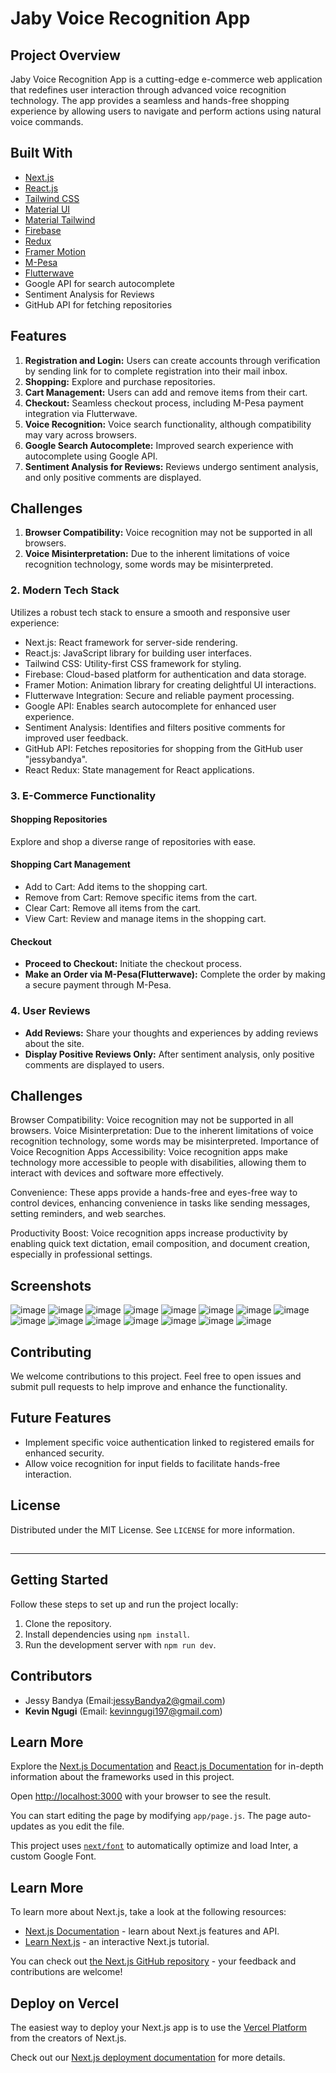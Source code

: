 # Jaby Voice Recognition App

## Project Overview

Jaby Voice Recognition App is a cutting-edge e-commerce web application that redefines user interaction through advanced voice recognition technology. The app provides a seamless and hands-free shopping experience by allowing users to navigate and perform actions using natural voice commands.

## Built With

- [Next.js](https://nextjs.org/)
- [React.js](https://reactjs.org/)
- [Tailwind CSS](https://tailwindcss.com/)
- [Material UI](https://mui.com/)
- [Material Tailwind](https://material-tailwind.com/)
- [Firebase](https://firebase.google.com/)
- [Redux](https://redux.js.org/)
- [Framer Motion](https://www.framer.com/motion/)
- [M-Pesa](https://developer.safaricom.co.ke/)
- [Flutterwave](https://flutterwave.com/)
- Google API for search autocomplete
- Sentiment Analysis for Reviews
- GitHub API for fetching repositories


## Features

1. **Registration and Login:** Users can create accounts through verification by sending link for to complete registration into their mail inbox.
2. **Shopping:** Explore and purchase repositories.
3. **Cart Management:** Users can add and remove items from their cart.
4. **Checkout:** Seamless checkout process, including M-Pesa payment integration via Flutterwave.
5. **Voice Recognition:** Voice search functionality, although compatibility may vary across browsers.
6. **Google Search Autocomplete:** Improved search experience with autocomplete using Google API.
7. **Sentiment Analysis for Reviews:** Reviews undergo sentiment analysis, and only positive comments are displayed.

## Challenges

1. **Browser Compatibility:** Voice recognition may not be supported in all browsers.
2. **Voice Misinterpretation:** Due to the inherent limitations of voice recognition technology, some words may be misinterpreted.

### 2. Modern Tech Stack

Utilizes a robust tech stack to ensure a smooth and responsive user experience:

- Next.js: React framework for server-side rendering.
- React.js: JavaScript library for building user interfaces.
- Tailwind CSS: Utility-first CSS framework for styling.
- Firebase: Cloud-based platform for authentication and data storage.
- Framer Motion: Animation library for creating delightful UI interactions.
- Flutterwave Integration: Secure and reliable payment processing.
- Google API: Enables search autocomplete for enhanced user experience.
- Sentiment Analysis: Identifies and filters positive comments for improved user feedback.
- GitHub API: Fetches repositories for shopping from the GitHub user "jessybandya".
- React Redux: State management for React applications.

### 3. E-Commerce Functionality

#### Shopping Repositories

Explore and shop a diverse range of repositories with ease.

#### Shopping Cart Management

- Add to Cart: Add items to the shopping cart.
- Remove from Cart: Remove specific items from the cart.
- Clear Cart: Remove all items from the cart.
- View Cart: Review and manage items in the shopping cart.

#### Checkout

- **Proceed to Checkout:** Initiate the checkout process.
- **Make an Order via M-Pesa(Flutterwave):** Complete the order by making a secure payment through M-Pesa.

### 4. User Reviews

- **Add Reviews:** Share your thoughts and experiences by adding reviews about the site.
- **Display Positive Reviews Only:** After sentiment analysis, only positive comments are displayed to users.


## Challenges
Browser Compatibility: Voice recognition may not be supported in all browsers.
Voice Misinterpretation: Due to the inherent limitations of voice recognition technology, some words may be misinterpreted.
Importance of Voice Recognition Apps
Accessibility: Voice recognition apps make technology more accessible to people with disabilities, allowing them to interact with devices and software more effectively.

Convenience: These apps provide a hands-free and eyes-free way to control devices, enhancing convenience in tasks like sending messages, setting reminders, and web searches.

Productivity Boost: Voice recognition apps increase productivity by enabling quick text dictation, email composition, and document creation, especially in professional settings.



## Screenshots

![image](https://github.com/jessybandya/ALX-Final-Project-Jaby-Voice-Recognition/assets/69303168/fcde406f-1699-4341-a000-cc998f3bbd6a)
![image](https://github.com/jessybandya/ALX-Final-Project-Jaby-Voice-Recognition/assets/69303168/ad267e60-8106-4f32-bd6e-dad5d269eb94)
![image](https://github.com/jessybandya/ALX-Final-Project-Jaby-Voice-Recognition/assets/69303168/1201363d-4fe3-4595-b4ee-dbeaf3a88a84)
![image](https://github.com/jessybandya/ALX-Final-Project-Jaby-Voice-Recognition/assets/69303168/1e56ab1d-b61a-423c-a0ec-03bad138f45f)
![image](https://github.com/jessybandya/ALX-Final-Project-Jaby-Voice-Recognition/assets/69303168/e3c58fc6-adf6-41b7-a2c0-65c3bca5924e)
![image](https://github.com/jessybandya/ALX-Final-Project-Jaby-Voice-Recognition/assets/69303168/ebdcede6-5ae3-4b2e-83ba-fe30a1a8ec3c)
![image](https://github.com/jessybandya/ALX-Final-Project-Jaby-Voice-Recognition/assets/69303168/c681db43-4ee2-4a1d-be7c-c125d860cd75)
![image](https://github.com/jessybandya/ALX-Final-Project-Jaby-Voice-Recognition/assets/69303168/3eddeb4a-cb88-49be-88e9-946ff46d47df)
![image](https://github.com/jessybandya/ALX-Final-Project-Jaby-Voice-Recognition/assets/69303168/30936cd7-1a08-4efa-b340-df7a24aff7a6)
![image](https://github.com/jessybandya/ALX-Final-Project-Jaby-Voice-Recognition/assets/69303168/94f657ea-3fe4-4b6d-9203-007d80bf7042)
![image](https://github.com/jessybandya/ALX-Final-Project-Jaby-Voice-Recognition/assets/69303168/8a206b91-087f-4685-a7a4-366e4fa78743)
![image](https://github.com/jessybandya/ALX-Final-Project-Jaby-Voice-Recognition/assets/69303168/bccf0bc2-7082-407d-b054-0a0010383929)
![image](https://github.com/jessybandya/ALX-Final-Project-Jaby-Voice-Recognition/assets/69303168/d854288c-006a-4193-bdff-b06c2a395e54)
![image](https://github.com/jessybandya/ALX-Final-Project-Jaby-Voice-Recognition/assets/69303168/b95c7762-a301-4239-9849-421f310055c6)
![image](https://github.com/jessybandya/ALX-Final-Project-Jaby-Voice-Recognition/assets/69303168/055d4602-f788-459f-b49f-f4660629a547)




## Contributing

We welcome contributions to this project. Feel free to open issues and submit pull requests to help improve and enhance the functionality.

## Future Features

- Implement specific voice authentication linked to registered emails for enhanced security.
- Allow voice recognition for input fields to facilitate hands-free interaction.

## License

Distributed under the MIT License. See `LICENSE` for more information.

## 

---


## Getting Started

Follow these steps to set up and run the project locally:

1. Clone the repository.
2. Install dependencies using `npm install`.
3. Run the development server with `npm run dev`.

## Contributors

- Jessy Bandya (Email:jessyBandya2@gmail.com)
- **Kevin Ngugi** (Email: kevinngugi197@gmail.com)

## Learn More

Explore the [Next.js Documentation](https://nextjs.org/docs) and [React.js Documentation](https://reactjs.org/docs) for in-depth information about the frameworks used in this project.




Open [http://localhost:3000](http://localhost:3000) with your browser to see the result.

You can start editing the page by modifying `app/page.js`. The page auto-updates as you edit the file.

This project uses [`next/font`](https://nextjs.org/docs/basic-features/font-optimization) to automatically optimize and load Inter, a custom Google Font.

## Learn More

To learn more about Next.js, take a look at the following resources:

- [Next.js Documentation](https://nextjs.org/docs) - learn about Next.js features and API.
- [Learn Next.js](https://nextjs.org/learn) - an interactive Next.js tutorial.

You can check out [the Next.js GitHub repository](https://github.com/vercel/next.js/) - your feedback and contributions are welcome!

## Deploy on Vercel

The easiest way to deploy your Next.js app is to use the [Vercel Platform](https://vercel.com/new?utm_medium=default-template&filter=next.js&utm_source=create-next-app&utm_campaign=create-next-app-readme) from the creators of Next.js.

Check out our [Next.js deployment documentation](https://nextjs.org/docs/deployment) for more details.





